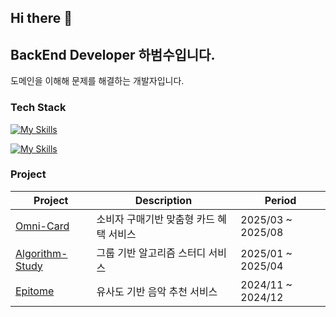 ## Hi there 👋

## BackEnd Developer 하범수입니다.
도메인을 이해해 문제를 해결하는 개발자입니다.

### Tech Stack
[![My Skills](https://skillicons.dev/icons?i=java,spring,python,flask&theme=light)](https://skillicons.dev)

[![My Skills](https://skillicons.dev/icons?i=react&theme=light)](https://skillicons.dev)


### Project
| Project | Description | Period |
|--------|-------------|------------|
|[Omni-Card](https://github.com/2025-Gachon-capstone)|소비자 구매기반 맞춤형 카드 혜택 서비스|2025/03 ~ 2025/08|
|[Algorithm-Study](https://github.com/Habeomsu/ALStudy_backend)|그룹 기반 알고리즘 스터디 서비스|2025/01 ~ 2025/04|
|[Epitome](https://github.com/Gachon-P-project-Epitome/server)|유사도 기반 음악 추천 서비스|2024/11 ~ 2024/12|



